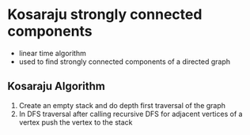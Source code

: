 # Kosaraju strongly connected components

- linear time algorithm
- used to find strongly connected components of a directed graph





## Kosaraju Algorithm

1. Create an empty stack and do depth first traversal of the graph
2. In DFS traversal after calling  recursive  DFS for adjacent vertices of a vertex push the vertex to the stack




